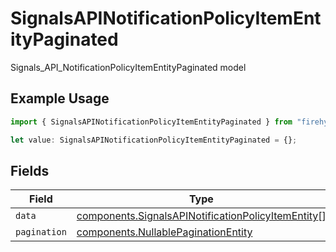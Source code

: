 # SignalsAPINotificationPolicyItemEntityPaginated

Signals_API_NotificationPolicyItemEntityPaginated model

## Example Usage

```typescript
import { SignalsAPINotificationPolicyItemEntityPaginated } from "firehydrant-typescript-sdk/models/components";

let value: SignalsAPINotificationPolicyItemEntityPaginated = {};
```

## Fields

| Field                                                                                                                    | Type                                                                                                                     | Required                                                                                                                 | Description                                                                                                              |
| ------------------------------------------------------------------------------------------------------------------------ | ------------------------------------------------------------------------------------------------------------------------ | ------------------------------------------------------------------------------------------------------------------------ | ------------------------------------------------------------------------------------------------------------------------ |
| `data`                                                                                                                   | [components.SignalsAPINotificationPolicyItemEntity](../../models/components/signalsapinotificationpolicyitementity.md)[] | :heavy_minus_sign:                                                                                                       | N/A                                                                                                                      |
| `pagination`                                                                                                             | [components.NullablePaginationEntity](../../models/components/nullablepaginationentity.md)                               | :heavy_minus_sign:                                                                                                       | N/A                                                                                                                      |